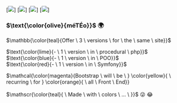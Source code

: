 [![](https://img.shields.io/badge/BOOTSTRAP-blue?style=for-the-badge)]
[![](https://img.shields.io/badge/PHP-blueviolet?style=for-the-badge)]
[![](https://img.shields.io/badge/POO-yellow?style=for-the-badge)]
[![](https://img.shields.io/badge/SYMFONY.io-orange?style=for-the-badge)]

### $\text{\color{olive}{méTÉo}}$ :earth_africa:

$\mathbb{\color{teal}{Offer \ 3 \ versions \ for \ the \ same \ site}}$

$\text{\color{lime}{- \ 1 \ version \ in \ procedural \ php}}$ <br>
$\text{\color{blue}{- \ 1 \ version \ in \ POO}}$ <br>
$\text{\color{red}{- \ 1 \ version \ in \ Symfony}}$ <br>

$\mathcal{\color{magenta}{Bootstrap \ will \ be \ } \\color{yellow}{ \ recurring \ for } \\color{orange}{ \ all \ Front \ End}}<br><br>
$\mathscr{\color{teal}{ \ Made \ with \ colors \ ... \ }}$  :stuck_out_tongue_winking_eye: :joy: 


